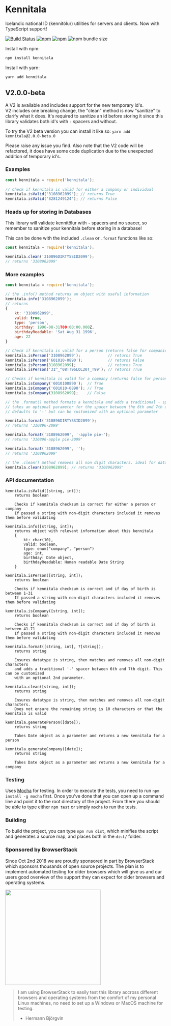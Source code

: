 <h1 align=left>Kennitala</h1>
Icelandic national ID (kennitölur) utilities for servers and clients. Now with TypeScript support!

[![Build Status](https://travis-ci.org/HermannBjorgvin/Kennitala.svg?branch=master)](https://travis-ci.org/HermannBjorgvin/Kennitala)
[![npm](https://img.shields.io/npm/v/kennitala.svg)](https://www.npmjs.com/package/kennitala)
[![npm](https://img.shields.io/npm/dm/kennitala.svg)](https://www.npmjs.com/package/kennitala)
![npm bundle size](https://img.shields.io/bundlephobia/min/kennitala)

Install with npm:

```bash
npm install kennitala
```

Install with yarn:

```bash
yarn add kennitala
```

## V2.0.0-beta

A V2 is available and includes support for the new temporary id's.  
V2 includes one breaking change, the "clean" method is now "sanitize" to clarify what it does. It's required to sanitize an id before storing it since this library validates both id's with `-` spacers and without.

To try the V2 beta version you can install it like so:
`yarn add kennitala@2.0.0-beta.0`

Please raise any issue you find. Also note that the V2 code will be refactored, it does have some code duplication due to the unexpected addition of temporary id's.

### Examples

``` Javascript
const kennitala = require('kennitala');
    
// Check if kennitala is valid for either a company or individual
kennitala.isValid('3108962099'); // returns True
kennitala.isValid('8281249124'); // returns False
```

### Heads up for storing in Databases

This library will validate kennitölur with `-` spacers and no spacer, so remember to sanitize your kennitala before storing in a database!

This can be done with the included `.clean` or `.format` functions like so:

```Javascript
const kennitala = require('kennitala');

kennitala.clean('310896DIRTYSSID2099');
// returns '3108962099'
```

### More examples

``` Javascript
const kennitala = require('kennitala');

// the .info() method returns an object with useful information
kennitala.info('3108962099');
// returns
{ 
	kt: '3108962099',
	valid: true,
	type: 'person',
	birthday: 1996-08-31T00:00:00.000Z,
	birthdayReadable: 'Sat Aug 31 1996',
	age: 22
}

// Check if kennitala is valid for a person (returns false for companies)
kennitala.isPerson('3108962099');            // returns True
kennitala.isPerson('601010-0890');           // returns False
kennitala.isPerson(3108962099);              // returns True
kennitala.isPerson('31^_^08!!96LOL20T_T99'); // returns True

// Checks if kennitala is valid for a company (returns false for persons)
kennitala.isCompany('6010100890');  // True
kennitala.isCompany('601010-0890'); // True
kennitala.isCompany(3108962099);    // False

// the .format() method formats a kennitala and adds a traditional - spacer
// takes an optional parameter for the spacer between the 6th and 7th digit
// defaults to '-' but can be customized with an optional parameter

kennitala.format('310896DIRTYSSID2099');
// returns '310896-2099'

kennitala.format('3108962099', '-apple pie-');
// returns '310896-apple pie-2099'

kennitala.format('3108962099', '');
// returns '3108962099'

// the .clean() method removes all non digit characters. ideal for database storage
kennitala.clean(3108962099); // returns '3108962099'
```

### API documentation
    
    kennitala.isValid([string, int]);
        returns boolean
    
        Checks if kennitala checksum is correct for either a person or company
        If passed a string with non-digit characters included it removes them before validating
    
    kennitala.info([string, int]);
    	returns object with relevant information about this kennitala
        {
            kt: char(10),
            valid: boolean,
            type: enum("company", "person")
            age: int,
            birthday: Date object,
            birthdayReadable: Human readable Date String
        }

    kennitala.isPerson([string, int]);
        returns boolean
    
        Checks if kennitala checksum is correct and if day of birth is between 1-31
        If passed a string with non-digit characters included it removes them before validating
    
    kennitala.isCompany([string, int]);
        returns boolean
    
        Checks if kennitala checksum is correct and if day of birth is between 41-71
        If passed a string with non-digit characters included it removes them before validating

    kennitala.format([string, int], ?[string]);
        returns string
	
        Ensures datatype is string, then matches and removes all non-digit characters
        and adds a traditional '-' spacer between 6th and 7th digit. This can be customized
        with an optional 2nd parameter.
	
    kennitala.clean([string, int]);
        returns string
    
        Ensures datatype is string, then matches and removes all non-digit characters.
        Does not ensure the remaining string is 10 characters or that the kennitala is valid

    kennitala.generatePerson([date]);
        returns string
	    
        Takes Date object as a parameter and returns a new kennitala for a person

    kennitala.generateCompany([date]);
        returns string
	    
        Takes Date object as a parameter and returns a new kennitala for a company

### Testing 

Uses [Mocha](https://mochajs.org/) for testing. In order to execute the tests, you need to run `npm install -g mocha` first. Once you've done that 
you can open up a command line and point it to the root directory of the project. From there you should be able to type either `npm test` or simply `mocha` to run the tests.

### Building 

To build the project, you can type `npm run dist`, which minifies the script and generates a source map, and places both in the `dist/` folder. 


### Sponsored by BrowserStack
Since Oct 2nd 2018 we are proudly sponsored in part by BrowserStack which sponsors thousands of open source projects. The plan is to implement automated testing for older browsers which will give us and our users good overview of the support they can expect for older browsers and operating systems.

<img width=300 src="https://raw.github.com/HermannBjorgvin/Kennitala/master/Browserstack-logo.svg?sanitize=true">

> I am using BrowserStack to easily test this library accross different browsers and operating systems from the comfort of my personal Linux machines, no need to set up a Windows or MacOS machine for testing.
> - Hermann Björgvin
